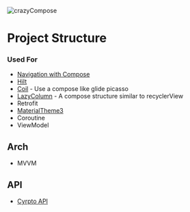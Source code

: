 ![crazyCompose](https://github.com/KyneticHaze/K14-CryptoCrazyCompose/assets/120178827/49b98a58-75a4-49aa-b52e-96fe4411e37d)

# Project Structure

### Used For
- [Navigation with Compose](https://developer.android.com/jetpack/compose/navigation)
- [Hilt](https://developer.android.com/training/dependency-injection/hilt-android)
- [Coil](https://github.com/coil-kt/coil) - Use a compose like glide picasso
- [LazyColumn](https://developer.android.com/jetpack/compose/lists#lazy) - A compose structure similar to recyclerView
- Retrofit
- [MaterialTheme3](https://m3.material.io/)
- Coroutine
- ViewModel

## Arch
- MVVM

## API
- [Cyrpto API](https://raw.githubusercontent.com/atilsamancioglu/IA32-CryptoComposeData/main/cryptolist.json)
